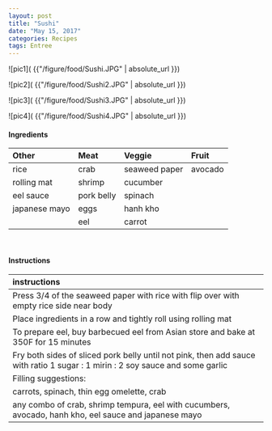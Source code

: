 ```yaml
---
layout: post
title: "Sushi"
date: "May 15, 2017"
categories: Recipes
tags: Entree
---
```




![pic1]( {{"/figure/food/Sushi.JPG" | absolute_url }})

![pic2]( {{"/figure/food/Sushi2.JPG" | absolute_url }})

![pic3]( {{"/figure/food/Sushi3.JPG" | absolute_url }})

![pic4]( {{"/figure/food/Sushi4.JPG" | absolute_url }})




#### Ingredients

<table class = "presenttab">
 <thead>
  <tr>
   <th style="text-align:left;"> Other </th>
   <th style="text-align:left;"> Meat </th>
   <th style="text-align:left;"> Veggie </th>
   <th style="text-align:left;"> Fruit </th>
  </tr>
 </thead>
<tbody>
  <tr>
   <td style="text-align:left;"> rice </td>
   <td style="text-align:left;"> crab </td>
   <td style="text-align:left;"> seaweed paper </td>
   <td style="text-align:left;"> avocado </td>
  </tr>
  <tr>
   <td style="text-align:left;"> rolling mat </td>
   <td style="text-align:left;"> shrimp </td>
   <td style="text-align:left;"> cucumber </td>
   <td style="text-align:left;">  </td>
  </tr>
  <tr>
   <td style="text-align:left;"> eel sauce </td>
   <td style="text-align:left;"> pork belly </td>
   <td style="text-align:left;"> spinach </td>
   <td style="text-align:left;">  </td>
  </tr>
  <tr>
   <td style="text-align:left;"> japanese mayo </td>
   <td style="text-align:left;"> eggs </td>
   <td style="text-align:left;"> hanh kho </td>
   <td style="text-align:left;">  </td>
  </tr>
  <tr>
   <td style="text-align:left;">  </td>
   <td style="text-align:left;"> eel </td>
   <td style="text-align:left;"> carrot </td>
   <td style="text-align:left;">  </td>
  </tr>
</tbody>
</table>

<br>

#### Instructions

<table class = "presenttabnoh">
 <thead>
  <tr>
   <th style="text-align:left;"> instructions </th>
  </tr>
 </thead>
<tbody>
  <tr>
   <td style="text-align:left;"> Press 3/4 of the seaweed paper with rice with flip over with empty rice side near body </td>
  </tr>
  <tr>
   <td style="text-align:left;"> Place ingredients in a row and tightly roll using rolling mat </td>
  </tr>
  <tr>
   <td style="text-align:left;"> To prepare eel, buy barbecued eel from Asian store and bake at 350F for 15 minutes </td>
  </tr>
  <tr>
   <td style="text-align:left;"> Fry both sides of sliced pork belly until not pink, then add sauce with ratio 1 sugar : 1 mirin : 2 soy sauce and some garlic </td>
  </tr>
  <tr>
   <td style="text-align:left;"> Filling suggestions: </td>
  </tr>
  <tr>
   <td style="text-align:left;"> carrots, spinach, thin egg omelette, crab </td>
  </tr>
  <tr>
   <td style="text-align:left;"> any combo of crab, shrimp tempura, eel with cucumbers, avocado, hanh kho, eel sauce and japanese mayo </td>
  </tr>
</tbody>
</table>

